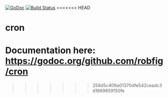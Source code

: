[![GoDoc](http://godoc.org/github.com/robfig/cron?status.png)](http://godoc.org/github.com/robfig/cron) 
[![Build Status](https://travis-ci.org/robfig/cron.svg?branch=master)](https://travis-ci.org/robfig/cron)
<<<<<<< HEAD

# cron

Documentation here: https://godoc.org/github.com/robfig/cron
=======
>>>>>>> 258d5c409a01370dfe542ceadc3d1669659150fe
